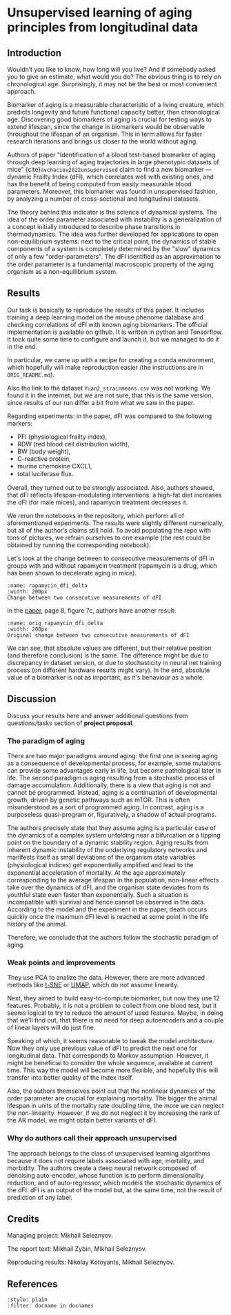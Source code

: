 # Unsupervised learning of aging principles from longitudinal data

## Introduction

Wouldn’t you like to know, how long will you live? And if somebody asked you to give an estimate, what would you do? The obvious thing is to rely on chronological age. Surprisingly, it may not be the best or most convenient approach.

Biomarker of aging is a measurable characteristic of a living creature, which predicts longevity and future functional capacity better, then chronological age. Discovering good biomarkers of aging is crucial for testing ways to extend lifespan, since the change in biomarkers would be observable throughout the lifespan of an organism. This in term allows for faster research iterations and brings us closer to the world without aging.

Authors of paper "Identification of a blood test-based biomarker of aging through deep learning of aging trajectories in large phenotypic datasets of mice" {cite}`avchaciov2022unsupervised` claim to find a new biomarker — dynamic Frailty Index (dFI), which correlates well with existing ones, and has the benefit of being computed from easily measurable blood parameters. Moreover, this biomarker was found in unsupervised fashion, by analyzing a number of cross-sectional and longitudinal datasets.

The theory behind this indicator is the science of dynamical systems. The idea of the order parameter associated with instability is a generalization of a concept initially introduced to describe phase transitions in thermodynamics. The idea was further developed for applications to open non-equilibrium systems: next to the critical point, the dynamics of stable components of a system is completely determined by the "slow" dynamics of only a few "order-parameters". The dFI identiﬁed as an approximation to the order parameter is a fundamental macroscopic property of the aging organism as a non-equilibrium system.

## Results

Our task is basically to reproduce the results of this paper. It includes training a deep learning model on the mouse phenome database and checking correlations of dFI with known aging biomarkers. The official implementation is available on github. It is written in python and Tensorflow. It took quite some time to configure and launch it, but we managed to do it in the end.

In particular, we came up with a recipe for creating a conda environment, which hopefully will make reproduction easier (the instructions are in `ORIG_README.md`).

Also the link to the dataset `Yuan2_strainmeans.csv` was not working. We found it in the internet, but we are not sure, that this is the same version, since results of our run differ a bit from what we saw in the paper.

Regarding experiments: in the paper, dFI was compared to the following markers: 
- PFI (physiological frailty index), 
- RDW (red blood cell distribution width), 
- BW (body weight), 
- C-reactive protein, 
- murine chemokine CXCL1, 
- total luciferase ﬂux. 

Overall, they turned out to be strongly associated. Also, authors showed, that dFI reflects lifespan-modulating interventions: a high-fat diet increases the dFI (for male mices), and rapamycin treatment decreases it.

We rerun the notebooks in the repository, which perform all of aforementioned experiments. The results were slightly different numerically, but all of the author’s claims still hold. To avoid populating the repo with tons of pictures, we refrain ourselves to one example (the rest could be obtained by running the corresponding notebook).

Let's look at the change between to consecutive measurements of dFI in groups with and without rapamycin treatment (rapamycin is a drug, which has been shown to decelerate aging in mice).

```{figure} figs/fig6g_rapamycin_dfi_delta.svg
:name: rapamycin_dfi_delta
:width: 200px
Change between two consecutive measurements of dFI
```

In the [paper](https://www.biorxiv.org/content/10.1101/2020.01.23.917286v1.full.pdf), page 8, figure 7c, authors have another result:

```{figure} figs/orig_fig6g_rapamycin_dfi_delta.JPG
:name: orig_rapamycin_dfi_delta
:width: 200px
Original change between two consecutive measurements of dFI
```

We can see, that absolute values are different, but their relative position (and therefore conclusion) is the same. The difference might be due to discrepancy in dataset version, or due to stochasticity in neural net training process (on different hardware results might vary). In the end, absolute value of a biomarker is not as important, as it's behaviour as a whole.

## Discussion

Discuss your results here and answer additional questions from questions/tasks section of **project proposal**. 

### The paradigm of aging

There are two major paradigms around aging: the first one is seeing aging as a consequence of developmental process, for example, some mutations can provide some advantages early in life, but become pathological later in life. The second paradigm is aging resulting from a stochastic process of damage accumulation. Additionally, there is a view that aging is not and cannot be programmed. Instead, aging is a continuation of developmental growth, driven by genetic pathways such as mTOR. This is often misunderstood as a sort of programmed aging. In contrast, aging is a purposeless quasi-program or, figuratively, a shadow of actual programs.

The authors precisely state that they assume aging is a particular case of the dynamics of a complex system unfolding near a bifurcation or a tipping point on the boundary of a dynamic stability region. Aging results from inherent dynamic instability of the underlying regulatory
networks and manifests itself as small deviations of the organism state variables (physiological indices) get exponentially ampliﬁed and lead to the exponential acceleration of mortality. At the age approximately corresponding to the average lifespan in the population, non-linear effects take over the dynamics of dFI, and the organism state deviates from its youthful state even faster than exponentially. Such a situation is incompatible with survival and hence cannot be observed in the data. According to the model and the experiment in the paper, death occurs quickly once the maximum dFI level is reached at some point in the life history of the animal.

Therefore, we conclude that the authors follow the stochastic paradigm of aging.

### Weak points and improvements

They use PCA to analize the data. 
However, there are more advanced methods like [t-SNE](https://en.wikipedia.org/wiki/T-distributed_stochastic_neighbor_embedding) or [UMAP](https://en.wikipedia.org/wiki/Nonlinear_dimensionality_reduction#Uniform_manifold_approximation_and_projection), which do not assume linearity.

Next, they aimed to build easy-to-compute biomarker, but now they use 12 features. Probably, it is not a problem to collect from one blood test, but it seems logical to try to reduce the amount of used features. Maybe, in doing that we'll find out, that there is no need for deep autoencoders and a couple of linear layers will do just fine.

Speaking of which, it seems reasonable to tweak the model architecture. Now they only use previous value of dFI to predict the next one for longitudinal data. That corresponds to Markov assumption. However, it might be beneficial to consider the whole sequence, available at current time. This way the model will become more flexible, and hopefully this will transfer into better quality of the index itself.

Also, the authors themselves point out that the nonlinear dynamics of the order parameter are crucial for explaining mortality. The bigger the animal lifespan in units of the mortality rate doubling time, the more we can neglect the non-linearity. However, if we do not neglect it by increasing the rank of the AR model, we might obtain better variants of dFI.

### Why do authors call their approach unsupervised

The approach belongs to the class of unsupervised learning algorithms because it does not require labels associated with age, mortality, and morbidity. The authors create a deep neural network composed of denoising auto-encoder, whose function is to perform dimensionality reduction, and of auto-regressor, which models the stochastic dynamics of the dFI. dFI is an output of the model but, at the same time, not the result of prediction of any label.

## Credits

Managing project: Mikhail Seleznyov.

The report text: Mikhail Zybin, Mikhail Seleznyov.

Reproducing results: Nikolay Kotoyants, Mikhail Seleznyov.

## References

```{bibliography}
:style: plain
:filter: docname in docnames
```


